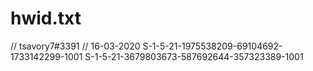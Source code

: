 # hwid.txt
// tsavory7#3391
// 16-03-2020
S-1-5-21-1975538209-69104692-1733142299-1001
S-1-5-21-3679803673-587692644-357323389-1001
